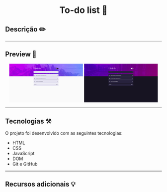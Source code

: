 <h1 align="center"> To-do list 📃 </h1>

## Descrição ✏️

<p align="justify">

</p>

<hr>

## Preview 🔎

<p align="center">
  <img src="./assets/desktop-light-preview.png" width=47%>
  <img src="./assets/desktop-dark-preview.png" width=47%>
<p>

<hr>

## Tecnologias ⚒️

O projeto foi desenvolvido com as seguintes tecnologias:

- HTML
- CSS
- JavaScript
- DOM
- Git e GitHub

<hr>

## Recursos adicionais 💡

<p align="justify">

</p>
